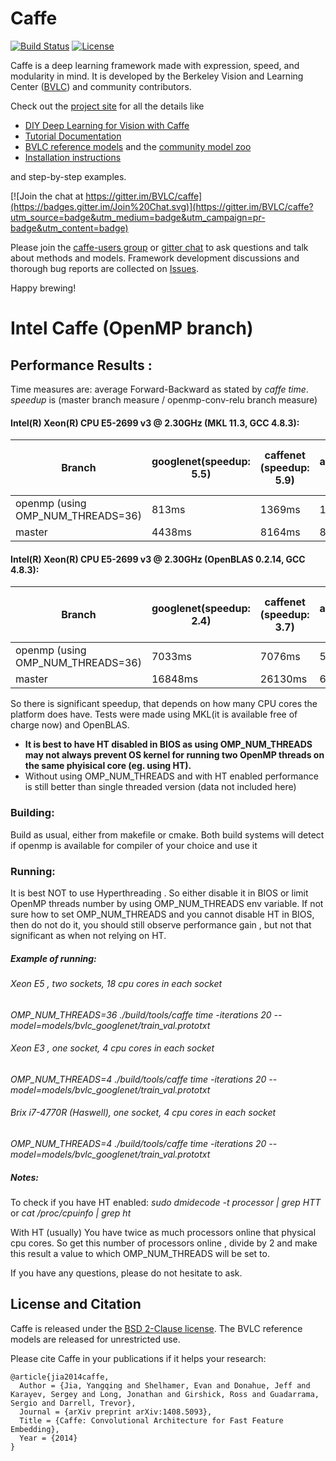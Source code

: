 # Caffe

[![Build Status](https://travis-ci.org/BVLC/caffe.svg?branch=master)](https://travis-ci.org/BVLC/caffe)
[![License](https://img.shields.io/badge/license-BSD-blue.svg)](LICENSE)

Caffe is a deep learning framework made with expression, speed, and modularity in mind.
It is developed by the Berkeley Vision and Learning Center ([BVLC](http://bvlc.eecs.berkeley.edu)) and community contributors.

Check out the [project site](http://caffe.berkeleyvision.org) for all the details like

- [DIY Deep Learning for Vision with Caffe](https://docs.google.com/presentation/d/1UeKXVgRvvxg9OUdh_UiC5G71UMscNPlvArsWER41PsU/edit#slide=id.p)
- [Tutorial Documentation](http://caffe.berkeleyvision.org/tutorial/)
- [BVLC reference models](http://caffe.berkeleyvision.org/model_zoo.html) and the [community model zoo](https://github.com/BVLC/caffe/wiki/Model-Zoo)
- [Installation instructions](http://caffe.berkeleyvision.org/installation.html)

and step-by-step examples.

[![Join the chat at https://gitter.im/BVLC/caffe](https://badges.gitter.im/Join%20Chat.svg)](https://gitter.im/BVLC/caffe?utm_source=badge&utm_medium=badge&utm_campaign=pr-badge&utm_content=badge)

Please join the [caffe-users group](https://groups.google.com/forum/#!forum/caffe-users) or [gitter chat](https://gitter.im/BVLC/caffe) to ask questions and talk about methods and models.
Framework development discussions and thorough bug reports are collected on [Issues](https://github.com/BVLC/caffe/issues).

Happy brewing!

# Intel Caffe (OpenMP branch)

## Performance Results :
Time measures are: average Forward-Backward as stated by *caffe time*. *speedup* is (master branch measure / openmp-conv-relu branch measure)

#### Intel(R) Xeon(R) CPU E5-2699 v3 @ 2.30GHz (MKL 11.3, GCC 4.8.3):
Branch | googlenet(speedup: 5.5) | caffenet (speedup: 5.9) | alexnet(speedup: 5.5) | ciphar10-sigmoid-bn(speedup: 7.5) 
----------|-----------------------|-------------------------------|-----------------------------|---------------------
openmp (using OMP_NUM_THREADS=36)| 813ms|1369ms|1547ms|43ms
master |4438ms                    |8164ms|8644ms |323ms

#### Intel(R) Xeon(R) CPU E5-2699 v3 @ 2.30GHz (OpenBLAS 0.2.14, GCC 4.8.3):
Branch | googlenet(speedup: 2.4) | caffenet (speedup: 3.7) | alexnet(speedup: 1.1)| ciphar10-sigmoid-bn(speedup: 6.6) 
----------|-----------------------|-------------------------------|----------|-------------------
openmp (using OMP_NUM_THREADS=36)| 7033ms|7076ms |57980ms|81ms  
master |16848ms 	|26130ms 	|62091ms|538ms

So there is significant speedup, that depends on how many CPU cores the platform does have. Tests were made using MKL(it is available free of charge now) and OpenBLAS.

- **It is best to have HT disabled in BIOS as using OMP_NUM_THREADS may not always prevent
OS kernel for running two OpenMP threads on the same phyisical core (eg. using HT).** 
- Without using OMP_NUM_THREADS and with HT enabled performance is still better than single threaded version (data not included here)

### Building:
Build as usual, either from makefile or cmake. Both build systems will detect if openmp is available for compiler of your choice and use it


### Running:
It is best NOT to use Hyperthreading . So either disable it in BIOS or limit OpenMP threads number by using OMP_NUM_THREADS env variable. If not sure how to set OMP_NUM_THREADS  and you cannot disable HT in BIOS, then do not do it, you should still observe performance gain , but not that
significant as when not relying on HT.

##### Example of running:
###### Xeon E5 , two sockets, 18 cpu cores in each socket
*OMP_NUM_THREADS=36 ./build/tools/caffe time -iterations 20  --model=models/bvlc_googlenet/train_val.prototxt*  
###### Xeon E3 , one socket, 4 cpu cores in each socket
*OMP_NUM_THREADS=4 ./build/tools/caffe time -iterations 20  --model=models/bvlc_googlenet/train_val.prototxt*   
###### Brix i7-4770R (Haswell), one socket, 4 cpu cores in each socket
*OMP_NUM_THREADS=4 ./build/tools/caffe time -iterations 20  --model=models/bvlc_googlenet/train_val.prototxt*   


##### Notes:
To check if you have HT enabled:
*sudo dmidecode -t processor | grep HTT*
or 
*cat /proc/cpuinfo | grep ht*

With HT (usually) You have twice as much processors online that physical cpu cores. So get this number of processors online , divide by 2 and make this result a value to which
 OMP_NUM_THREADS will be set to.

If you have any questions, please do not hesitate to ask.


## License and Citation

Caffe is released under the [BSD 2-Clause license](https://github.com/BVLC/caffe/blob/master/LICENSE).
The BVLC reference models are released for unrestricted use.

Please cite Caffe in your publications if it helps your research:

    @article{jia2014caffe,
      Author = {Jia, Yangqing and Shelhamer, Evan and Donahue, Jeff and Karayev, Sergey and Long, Jonathan and Girshick, Ross and Guadarrama, Sergio and Darrell, Trevor},
      Journal = {arXiv preprint arXiv:1408.5093},
      Title = {Caffe: Convolutional Architecture for Fast Feature Embedding},
      Year = {2014}
    }
